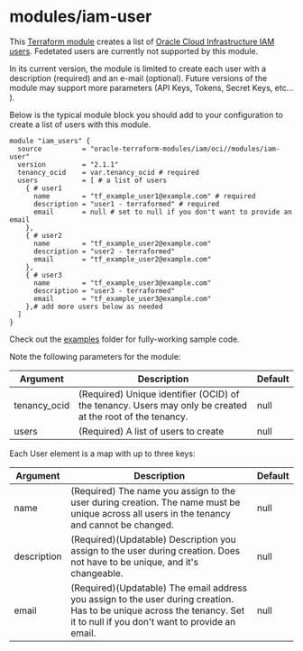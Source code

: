 # modules/iam-user

This [Terraform module](https://www.terraform.io/docs/modules/index.html) creates a list of [Oracle Cloud Infrastructure  IAM users](https://docs.cloud.oracle.com/iaas/Content/Identity/Tasks/managingusers.htm). Fedetated users are currently not supported by this module.

In its current version, the module is limited to create each user with a description (required) and an e-mail (optional). Future versions of the module may support more parameters (API Keys, Tokens, Secret Keys, etc... ).

Below is the typical module block you should add to your configuration to create a list of users with this module.

```hcl
module "iam_users" {
  source          = "oracle-terraform-modules/iam/oci//modules/iam-user"
  version         = "2.1.1"
  tenancy_ocid    = var.tenancy_ocid # required
  users           = [ # a list of users
    { # user1
      name        = "tf_example_user1@example.com" # required
      description = "user1 - terraformed" # required
      email       = null # set to null if you don't want to provide an email 
    },
    { # user2
      name        = "tf_example_user2@example.com"
      description = "user2 - terraformed"
      email       = "tf_example_user2@example.com"
    },
    { # user3
      name        = "tf_example_user3@example.com"
      description = "user3 - terraformed"
      email       = "tf_example_user3@example.com"
    },# add more users below as needed
  ]
}
```

Check out the [examples](https://github.com/oracle-terraform-modules/terraform-oci-iam/tree/master/examples) folder for fully-working sample code.

Note the following parameters for the module:

Argument | Description | Default
--- | --- | ---
tenancy_ocid | (Required) Unique identifier (OCID) of the tenancy. Users may only be created at the root of the tenancy. | null
users | (Required) A list of users to create | null

Each User element is a map with up to three keys:

Argument | Description | Default
--- | --- | ---
name | (Required) The name you assign to the user during creation. The name must be unique across all users in the tenancy and cannot be changed. | null
description | (Required)(Updatable) Description you assign to the user during creation. Does not have to be unique, and it's changeable. | null
email | (Required)(Updatable) The email address you assign to the user during creation. Has to be unique across the tenancy. Set it to null if you don't want to provide an email. | null
